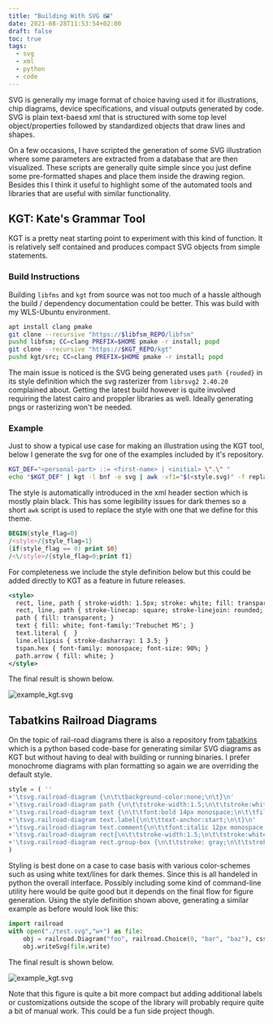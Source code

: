 ```yaml
---
title: "Building With SVG 🖼"
date: 2021-08-28T11:53:54+02:00
draft: false
toc: true
tags:
  - svg
  - xml
  - python
  - code
---
```


SVG is generally my image format of choice having used it for illustrations,
chip diagrams, device specifications, and visual outputs generated by code.
SVG is plain text-baesd xml that is structured with some top level
object/properties followed by standardized objects that draw lines and shapes.

On a few occasions, I have scripted the generation of some SVG illustration
where some parameters are extracted from a database that are then visualized.
These scripts are generally quite simple since you just define some
pre-formatted shapes and place them inside the drawing region. Besides this
I think it useful to highlight some of the automated tools and libraries
that are useful with similar functionality.

## KGT: Kate's Grammar Tool

KGT is a pretty neat starting point to experiment with this kind of function.
It is relatively self contained and produces compact SVG objects from simple
statements.

### Build Instructions

Building `libfms` and `kgt` from source was not too much of a hassle although
the build / dependency documentation could be better. This was build with my
WLS-Ubuntu environment.

``` bash
apt install clang pmake
git clone --recursive "https://$libfsm_REPO/libfsm"
pushd libfsm; CC=clang PREFIX=$HOME pmake -r install; popd
git clone --recursive "https://$KGT_REPO/kgt"
pushd kgt/src; CC=clang PREFIX=$HOME pmake -r install; popd
```

The main issue is noticed
is the SVG being generated uses `path {rouded}` in its style definition which
the svg rasterizer from `librsvg2 2.40.20` complained about. Getting the latest
build however is quite involved requiring the latest cairo and proppler
libraries as well. Ideally generating pngs or rasterizing won't be needed.

### Example

Just to show a typical use case for making an illustration using the KGT tool,
below I generate the svg for one of the examples included by it's repository.

``` bash
KGT_DEF="<personal-part> ::= <first-name> | <initial> \".\" "
echo "$KGT_DEF" | kgt -l bnf -e svg | awk -vf1="$(<style.svg)" -f replace_style.awk > example_kgt.svg
```

The style is automatically introduced in the xml header section which is mostly
plain black. This has some legibility issues for dark themes so a short `awk`
script is used to replace the style with one that we define for this theme.

``` awk
BEGIN{style_flag=0}
/<style>/{style_flag=1}
{if(style_flag == 0) print $0}
/<\/style>/{style_flag=0;print f1}
```

For completeness we include the style definition below but this could be
added directly to KGT as a feature in future releases.

``` xml
<style>
  rect, line, path { stroke-width: 1.5px; stroke: white; fill: transparent; }
  rect, line, path { stroke-linecap: square; stroke-linejoin: rounded; }
  path { fill: transparent; }
  text { fill: white; font-family:'Trebuchet MS'; }
  text.literal {  }
  line.ellipsis { stroke-dasharray: 1 3.5; }
  tspan.hex { font-family: monospace; font-size: 90%; }
  path.arrow { fill: white; }
</style>
```

The final result is shown below.

![example_kgt.svg](/images/example_kgt.svg)

## Tabatkins Railroad Diagrams

On the topic of rail-road diagrams there is also a repository from
[tabatkins](https://github.com/tabatkins/railroad-diagrams) which is a python
based code-base for generating similar SVG diagrams as KGT but without having
to deal with building or running binaries. I prefer monochrome diagrams with
plan formatting so again we are overriding the default style.

``` python
style = ( ''
+'\tsvg.railroad-diagram {\n\t\tbackground-color:none;\n\t}\n'
+'\tsvg.railroad-diagram path {\n\t\tstroke-width:1.5;\n\t\tstroke:white;\n\t\tfill:rgba(0,0,0,0);\n\t}\n'
+'\tsvg.railroad-diagram text {\n\t\tfont:bold 14px monospace;\n\t\tfill: white;\n\t\ttext-anchor:middle;\n\t}\n'
+'\tsvg.railroad-diagram text.label{\n\t\ttext-anchor:start;\n\t}\n'
+'\tsvg.railroad-diagram text.comment{\n\t\tfont:italic 12px monospace;\n\t}\n'
+'\tsvg.railroad-diagram rect{\n\t\tstroke-width:1.5;\n\t\tstroke:white;\n\t\tfill:none;\n\t}\n'
+'\tsvg.railroad-diagram rect.group-box {\n\t\tstroke: gray;\n\t\tstroke-dasharray: 10 5;\n\t\tfill: none;\n\t}\n'
)
```

Styling is best done on a case to case basis with various color-schemes such as
using white text/lines for dark themes. Since this is all handeled in python
the overall interface. Possibly including some kind of command-line utility
here would be quite good but it depends on the final flow for figure generation.
Using the style definition shown above, generating a similar example as before
would look like this:

``` python
import railroad
with open("./test.svg","w+") as file:
    obj = railroad.Diagram("foo", railroad.Choice(0, "bar", "baz"), css=style)
    obj.writeSvg(file.write)
```

The final result is shown below.

![example_kgt.svg](/images/example_trd.svg)

Note that this figure is quite a bit more compact but adding additional labels
or customizations outside the scope of the library will probably require
quite a bit of manual work. This could be a fun side project though.
